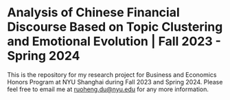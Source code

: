 # Analysis of Chinese Financial Discourse Based on Topic Clustering and Emotional Evolution | Fall 2023 - Spring 2024
This is the repository for my research project for Business and Economics Honors Program at NYU Shanghai during Fall 2023 and Spring 2024. Please feel free to email me at ruoheng.du@nyu.edu for any more information.
